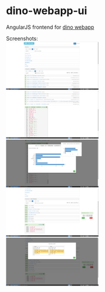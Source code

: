 # dino-webapp-ui
AngularJS frontend for [dino webapp](https://github.com/alinmindroc/dino-webapp)  

Screenshots:  
<img src="screenshots/1.png" width="50%"/>
<img src="screenshots/2.png" width="50%"/>
<img src="screenshots/3.png" width="50%"/>
<img src="screenshots/4.png" width="50%"/>
<img src="screenshots/5.png" width="50%"/>

